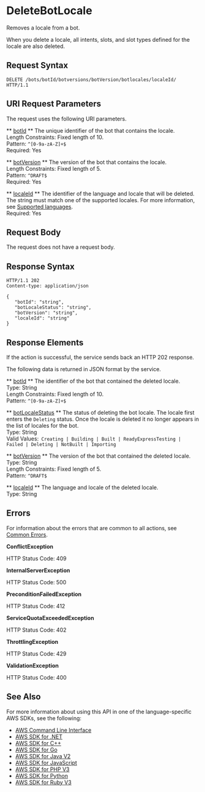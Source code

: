 # DeleteBotLocale<a name="API_DeleteBotLocale"></a>

Removes a locale from a bot\.

When you delete a locale, all intents, slots, and slot types defined for the locale are also deleted\.

## Request Syntax<a name="API_DeleteBotLocale_RequestSyntax"></a>

```
DELETE /bots/botId/botversions/botVersion/botlocales/localeId/ HTTP/1.1
```

## URI Request Parameters<a name="API_DeleteBotLocale_RequestParameters"></a>

The request uses the following URI parameters\.

 ** [botId](#API_DeleteBotLocale_RequestSyntax) **   <a name="lexv2-DeleteBotLocale-request-botId"></a>
The unique identifier of the bot that contains the locale\.  
Length Constraints: Fixed length of 10\.  
Pattern: `^[0-9a-zA-Z]+$`   
Required: Yes

 ** [botVersion](#API_DeleteBotLocale_RequestSyntax) **   <a name="lexv2-DeleteBotLocale-request-botVersion"></a>
The version of the bot that contains the locale\.   
Length Constraints: Fixed length of 5\.  
Pattern: `^DRAFT$`   
Required: Yes

 ** [localeId](#API_DeleteBotLocale_RequestSyntax) **   <a name="lexv2-DeleteBotLocale-request-localeId"></a>
The identifier of the language and locale that will be deleted\. The string must match one of the supported locales\. For more information, see [Supported languages](https://docs.aws.amazon.com/lexv2/latest/dg/how-languages.html)\.  
Required: Yes

## Request Body<a name="API_DeleteBotLocale_RequestBody"></a>

The request does not have a request body\.

## Response Syntax<a name="API_DeleteBotLocale_ResponseSyntax"></a>

```
HTTP/1.1 202
Content-type: application/json

{
   "botId": "string",
   "botLocaleStatus": "string",
   "botVersion": "string",
   "localeId": "string"
}
```

## Response Elements<a name="API_DeleteBotLocale_ResponseElements"></a>

If the action is successful, the service sends back an HTTP 202 response\.

The following data is returned in JSON format by the service\.

 ** [botId](#API_DeleteBotLocale_ResponseSyntax) **   <a name="lexv2-DeleteBotLocale-response-botId"></a>
The identifier of the bot that contained the deleted locale\.  
Type: String  
Length Constraints: Fixed length of 10\.  
Pattern: `^[0-9a-zA-Z]+$` 

 ** [botLocaleStatus](#API_DeleteBotLocale_ResponseSyntax) **   <a name="lexv2-DeleteBotLocale-response-botLocaleStatus"></a>
The status of deleting the bot locale\. The locale first enters the `Deleting` status\. Once the locale is deleted it no longer appears in the list of locales for the bot\.  
Type: String  
Valid Values:` Creating | Building | Built | ReadyExpressTesting | Failed | Deleting | NotBuilt | Importing` 

 ** [botVersion](#API_DeleteBotLocale_ResponseSyntax) **   <a name="lexv2-DeleteBotLocale-response-botVersion"></a>
The version of the bot that contained the deleted locale\.  
Type: String  
Length Constraints: Fixed length of 5\.  
Pattern: `^DRAFT$` 

 ** [localeId](#API_DeleteBotLocale_ResponseSyntax) **   <a name="lexv2-DeleteBotLocale-response-localeId"></a>
The language and locale of the deleted locale\.  
Type: String

## Errors<a name="API_DeleteBotLocale_Errors"></a>

For information about the errors that are common to all actions, see [Common Errors](CommonErrors.md)\.

 **ConflictException**   
  
HTTP Status Code: 409

 **InternalServerException**   
  
HTTP Status Code: 500

 **PreconditionFailedException**   
  
HTTP Status Code: 412

 **ServiceQuotaExceededException**   
  
HTTP Status Code: 402

 **ThrottlingException**   
  
HTTP Status Code: 429

 **ValidationException**   
  
HTTP Status Code: 400

## See Also<a name="API_DeleteBotLocale_SeeAlso"></a>

For more information about using this API in one of the language\-specific AWS SDKs, see the following:
+  [ AWS Command Line Interface](https://docs.aws.amazon.com/goto/aws-cli/models.lex.v2-2020-08-07/DeleteBotLocale) 
+  [ AWS SDK for \.NET](https://docs.aws.amazon.com/goto/DotNetSDKV3/models.lex.v2-2020-08-07/DeleteBotLocale) 
+  [ AWS SDK for C\+\+](https://docs.aws.amazon.com/goto/SdkForCpp/models.lex.v2-2020-08-07/DeleteBotLocale) 
+  [ AWS SDK for Go](https://docs.aws.amazon.com/goto/SdkForGoV1/models.lex.v2-2020-08-07/DeleteBotLocale) 
+  [ AWS SDK for Java V2](https://docs.aws.amazon.com/goto/SdkForJavaV2/models.lex.v2-2020-08-07/DeleteBotLocale) 
+  [ AWS SDK for JavaScript](https://docs.aws.amazon.com/goto/AWSJavaScriptSDK/models.lex.v2-2020-08-07/DeleteBotLocale) 
+  [ AWS SDK for PHP V3](https://docs.aws.amazon.com/goto/SdkForPHPV3/models.lex.v2-2020-08-07/DeleteBotLocale) 
+  [ AWS SDK for Python](https://docs.aws.amazon.com/goto/boto3/models.lex.v2-2020-08-07/DeleteBotLocale) 
+  [ AWS SDK for Ruby V3](https://docs.aws.amazon.com/goto/SdkForRubyV3/models.lex.v2-2020-08-07/DeleteBotLocale) 